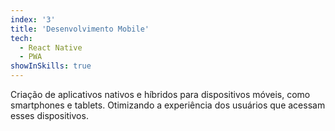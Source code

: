 ```yaml
---
index: '3'
title: 'Desenvolvimento Mobile'
tech:
  - React Native
  - PWA
showInSkills: true
---
```


Criação de aplicativos nativos e híbridos para dispositivos móveis, como smartphones e tablets. Otimizando a experiência dos usuários que acessam esses dispositivos.

